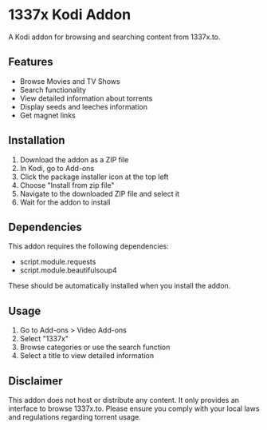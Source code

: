 # 1337x Kodi Addon

A Kodi addon for browsing and searching content from 1337x.to.

## Features

- Browse Movies and TV Shows
- Search functionality
- View detailed information about torrents
- Display seeds and leeches information
- Get magnet links

## Installation

1. Download the addon as a ZIP file
2. In Kodi, go to Add-ons
3. Click the package installer icon at the top left
4. Choose "Install from zip file"
5. Navigate to the downloaded ZIP file and select it
6. Wait for the addon to install

## Dependencies

This addon requires the following dependencies:
- script.module.requests
- script.module.beautifulsoup4

These should be automatically installed when you install the addon.

## Usage

1. Go to Add-ons > Video Add-ons
2. Select "1337x"
3. Browse categories or use the search function
4. Select a title to view detailed information

## Disclaimer

This addon does not host or distribute any content. It only provides an interface to browse 1337x.to. Please ensure you comply with your local laws and regulations regarding torrent usage.
